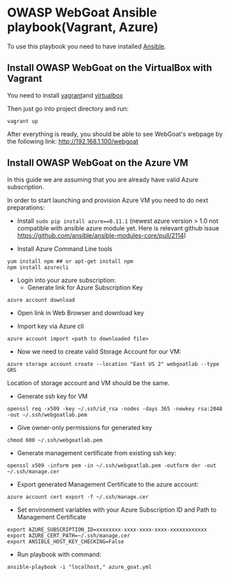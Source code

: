 # OWASP WebGoat Ansible playbook(Vagrant, Azure)
To use this playbook you need to have installed [Ansible](http://docs.ansible.com/ansible/intro_installation.html).

## Install OWASP WebGoat on the VirtualBox with Vagrant

You need to install [vagrant](http://www.vagrantup.com/downloads)and [virtualbox](https://www.virtualbox.org/wiki/Downloads)

Then just go into project directory and run:
```
vagrant up
```

After everything is ready, you should be able to see WebGoat's webpage by the following link: http://192.168.1.100/webgoat

## Install OWASP WebGoat on the Azure VM
In this guide we are assuming that you are already have valid Azure subscription.

In order to start launching and provision Azure VM you need to do next preparations:

* Install ```sudo pip install azure==0.11.1``` (newest azure version > 1.0 not compatible with ansible azure module yet. Here is relevant github issue https://github.com/ansible/ansible-modules-core/pull/2114)

* Install Azure Command Line tools
```
yum install npm ## or apt-get install npm
npm install azurecli
```

* Login into your azure subscription:
   * Generate link for Azure Subscription Key
   
```azure account download```
   * Open link in Web Browser and download key

   * Import key via Azure cli
```
azure account import <path to downloaded file>
```

* Now we need to create valid Storage Account for our VM:
```
azure storage account create --location "East US 2" webgoatlab --type GRS
```
Location of storage account and VM should be the same.

* Generate ssh key for VM
```
openssl req -x509 -key ~/.ssh/id_rsa -nodes -days 365 -newkey rsa:2048 -out ~/.ssh/webgoatlab.pem
```

* Give owner-only permissions for generated key
```
chmod 600 ~/.ssh/webgoatlab.pem
```

* Generate management certificate from existing ssh key:
```
openssl x509 -inform pem -in ~/.ssh/webgoatlab.pem -outform der -out ~/.ssh/manage.cer
```

* Export generated Management Certificate to the azure account:
```
azure account cert export -f ~/.ssh/manage.cer
```

* Set environment variables with your Azure Subscription ID and Path to Management Certificate
```
export AZURE_SUBSCRIPTION_ID=xxxxxxxx-xxxx-xxxx-xxxx-xxxxxxxxxxxx
export AZURE_CERT_PATH=~/.ssh/manage.cer
export ANSIBLE_HOST_KEY_CHECKING=False
```

* Run playbook with command:
```
ansible-playbook -i "localhost," azure_goat.yml
```
